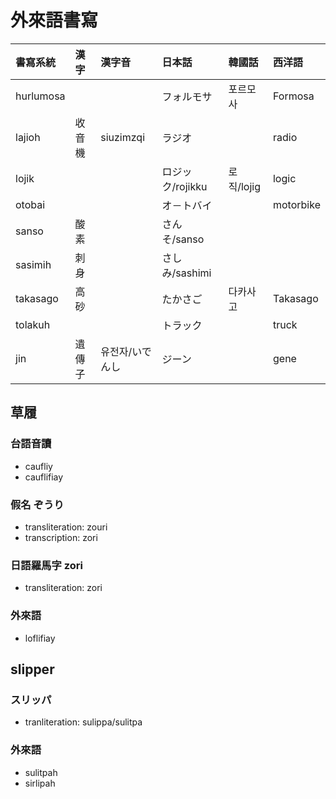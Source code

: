 # 外來語書寫

| 書寫系統 | 漢字 | 漢字音 | 日本話 | 韓國話 | 西洋語 |
| :--- | :--- | :--- | :--- | :--- | :--- |
| hurlumosa ||| フォルモサ | 포르모사 | Formosa |
| lajioh | 收音機 | siuzimzqi | ラジオ | | radio |
| lojik | | | ロジック/rojikku | 로직/lojig | logic |
| otobai | | | オ－トバイ | | motorbike |
| sanso | 酸素 | | さんそ/sanso | | |
| sasimih | 刺身 | | さしみ/sashimi | | |
| takasago | 高砂 || たかさご | 다카사고 | Takasago |
| tolakuh | | | トラック | | truck |
| jin | 遺傳子 | 유전자/いでんし | ジーン | | gene |

## 草履

### 台語音讀

* caufliy
* cauflifiay

### 假名 ぞうり

* transliteration: zouri
* transcription: zori

### 日語羅馬字 zori

* transliteration: zori

### 外來語

* loflifiay

## slipper

### スリッパ

* tranliteration: sulippa/sulitpa

### 外來語

* sulitpah
* sirlipah
